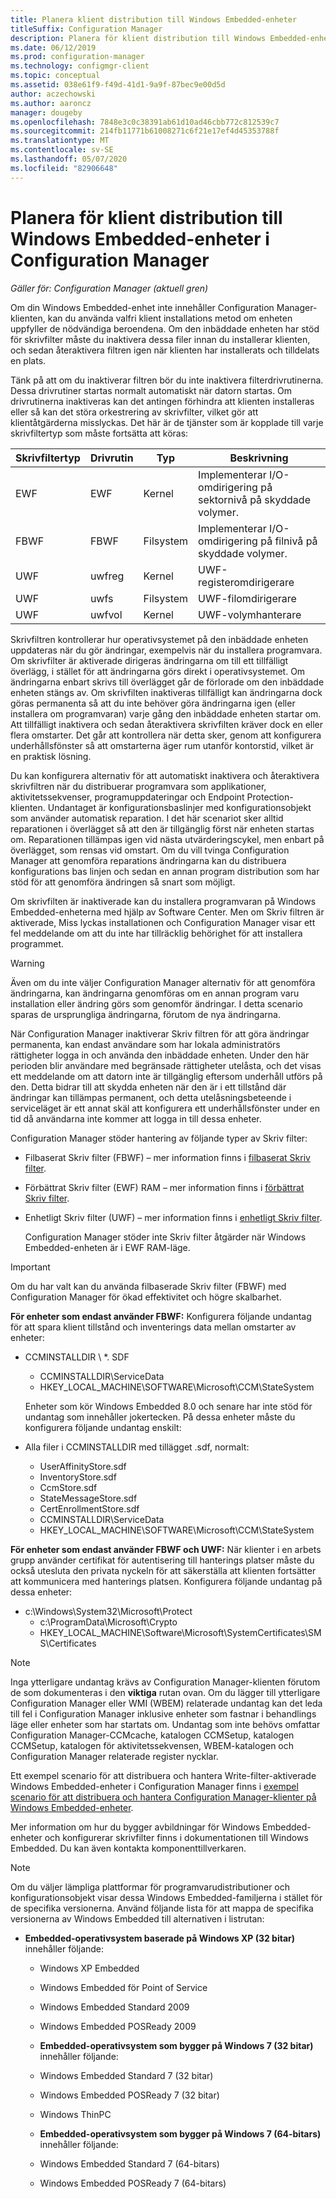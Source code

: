 ```yaml
---
title: Planera klient distribution till Windows Embedded-enheter
titleSuffix: Configuration Manager
description: Planera för klient distribution till Windows Embedded-enheter i Configuration Manager.
ms.date: 06/12/2019
ms.prod: configuration-manager
ms.technology: configmgr-client
ms.topic: conceptual
ms.assetid: 038e61f9-f49d-41d1-9a9f-87bec9e00d5d
author: aczechowski
ms.author: aaroncz
manager: dougeby
ms.openlocfilehash: 7848e3c0c38391ab61d10ad46cbb772c812539c7
ms.sourcegitcommit: 214fb11771b61008271c6f21e17ef4d45353788f
ms.translationtype: MT
ms.contentlocale: sv-SE
ms.lasthandoff: 05/07/2020
ms.locfileid: "82906648"
---
```

# <a name="planning-for-client-deployment-to-windows-embedded-devices-in-configuration-manager"></a>Planera för klient distribution till Windows Embedded-enheter i Configuration Manager

*Gäller för: Configuration Manager (aktuell gren)*

<a name="BKMK_DeployClientEmbedded"></a>Om din Windows Embedded-enhet inte innehåller Configuration Manager-klienten, kan du använda valfri klient installations metod om enheten uppfyller de nödvändiga beroendena. Om den inbäddade enheten har stöd för skrivfilter måste du inaktivera dessa filer innan du installerar klienten, och sedan återaktivera filtren igen när klienten har installerats och tilldelats en plats.  

 Tänk på att om du inaktiverar filtren bör du inte inaktivera filterdrivrutinerna. Dessa drivrutiner startas normalt automatiskt när datorn startas. Om drivrutinerna inaktiveras kan det antingen förhindra att klienten installeras eller så kan det störa orkestrering av skrivfilter, vilket gör att klientåtgärderna misslyckas. Det här är de tjänster som är kopplade till varje skrivfiltertyp som måste fortsätta att köras:  

|Skrivfiltertyp|Drivrutin|Typ|Beskrivning|  
|-----------------------|------------|----------|-----------------|  
|EWF|EWF|Kernel|Implementerar I/O-omdirigering på sektornivå på skyddade volymer.|  
|FBWF|FBWF|Filsystem|Implementerar I/O-omdirigering på filnivå på skyddade volymer.|  
|UWF|uwfreg|Kernel|UWF-registeromdirigerare|  
|UWF|uwfs|Filsystem|UWF-filomdirigerare|  
|UWF|uwfvol|Kernel|UWF-volymhanterare|  

 Skrivfiltren kontrollerar hur operativsystemet på den inbäddade enheten uppdateras när du gör ändringar, exempelvis när du installera programvara. Om skrivfilter är aktiverade dirigeras ändringarna om till ett tillfälligt överlägg, i stället för att ändringarna görs direkt i operativsystemet. Om ändringarna enbart skrivs till överlägget går de förlorade om den inbäddade enheten stängs av. Om skrivfilten inaktiveras tillfälligt kan ändringarna dock göras permanenta så att du inte behöver göra ändringarna igen (eller installera om programvaran) varje gång den inbäddade enheten startar om. Att tillfälligt inaktivera och sedan återaktivera skrivfilten kräver dock en eller flera omstarter. Det går att kontrollera när detta sker, genom att konfigurera underhållsfönster så att omstarterna äger rum utanför kontorstid, vilket är en praktisk lösning.  

 Du kan konfigurera alternativ för att automatiskt inaktivera och återaktivera skrivfiltren när du distribuerar programvara som applikationer, aktivitetssekvenser, programuppdateringar och Endpoint Protection-klienten. Undantaget är konfigurationsbaslinjer med konfigurationsobjekt som använder automatisk reparation. I det här scenariot sker alltid reparationen i överlägget så att den är tillgänglig först när enheten startas om. Reparationen tillämpas igen vid nästa utvärderingscykel, men enbart på överlägget, som rensas vid omstart. Om du vill tvinga Configuration Manager att genomföra reparations ändringarna kan du distribuera konfigurations bas linjen och sedan en annan program distribution som har stöd för att genomföra ändringen så snart som möjligt.  

 Om skrivfilten är inaktiverade kan du installera programvaran på Windows Embedded-enheterna med hjälp av Software Center. Men om Skriv filtren är aktiverade, Miss lyckas installationen och Configuration Manager visar ett fel meddelande om att du inte har tillräcklig behörighet för att installera programmet.  

> [!WARNING]  
>  Även om du inte väljer Configuration Manager alternativ för att genomföra ändringarna, kan ändringarna genomföras om en annan program varu installation eller ändring görs som genomför ändringar. I detta scenario sparas de ursprungliga ändringarna, förutom de nya ändringarna.  

 När Configuration Manager inaktiverar Skriv filtren för att göra ändringar permanenta, kan endast användare som har lokala administratörs rättigheter logga in och använda den inbäddade enheten. Under den här perioden blir användare med begränsade rättigheter utelåsta, och det visas ett meddelande om att datorn inte är tillgänglig eftersom underhåll utförs på den. Detta bidrar till att skydda enheten när den är i ett tillstånd där ändringar kan tillämpas permanent, och detta utelåsningsbeteende i serviceläget är ett annat skäl att konfigurera ett underhållsfönster under en tid då användarna inte kommer att logga in till dessa enheter.  

 Configuration Manager stöder hantering av följande typer av Skriv filter:  

- Filbaserat Skriv filter (FBWF) – mer information finns i [filbaserat Skriv filter](https://docs.microsoft.com/previous-versions/windows/embedded/aa940926(v=winembedded.5)).  

- Förbättrat Skriv filter (EWF) RAM – mer information finns i [förbättrat Skriv filter](https://docs.microsoft.com/previous-versions/windows/embedded/ms912906(v=winembedded.5)).  

- Enhetligt Skriv filter (UWF) – mer information finns i [enhetligt Skriv filter](https://docs.microsoft.com/windows-hardware/customize/enterprise/unified-write-filter).  

  Configuration Manager stöder inte Skriv filter åtgärder när Windows Embedded-enheten är i EWF RAM-läge.  

> [!IMPORTANT]
>  Om du har valt kan du använda filbaserade Skriv filter (FBWF) med Configuration Manager för ökad effektivitet och högre skalbarhet.
> 
> **För enheter som endast använder FBWF:** Konfigurera följande undantag för att spara klient tillstånd och inventerings data mellan omstarter av enheter:  
> 
> - CCMINSTALLDIR \\ *. SDF  
>   -   CCMINSTALLDIR\ServiceData  
>   -   HKEY_LOCAL_MACHINE\SOFTWARE\Microsoft\CCM\StateSystem  
> 
>   Enheter som kör Windows Embedded 8.0 och senare har inte stöd för undantag som innehåller jokertecken. På dessa enheter måste du konfigurera följande undantag enskilt:  
> 
> - Alla filer i CCMINSTALLDIR med tillägget .sdf, normalt:  
> 
>   -   UserAffinityStore.sdf  
>   -   InventoryStore.sdf  
>   -   CcmStore.sdf  
>   -   StateMessageStore.sdf  
>   -   CertEnrollmentStore.sdf  
>   -   CCMINSTALLDIR\ServiceData  
>   -   HKEY_LOCAL_MACHINE\SOFTWARE\Microsoft\CCM\StateSystem  
> 
> **För enheter som endast använder FBWF och UWF:** När klienter i en arbets grupp använder certifikat för autentisering till hanterings platser måste du också utesluta den privata nyckeln för att säkerställa att klienten fortsätter att kommunicera med hanterings platsen. Konfigurera följande undantag på dessa enheter:  
> 
> - c:\Windows\System32\Microsoft\Protect  
>   -   c:\ProgramData\Microsoft\Crypto  
>   -   HKEY_LOCAL_MACHINE\Software\Microsoft\SystemCertificates\SMS\Certificates  

> [!NOTE]
> Inga ytterligare undantag krävs av Configuration Manager-klienten förutom de som dokumenteras i den **viktiga** rutan ovan. Om du lägger till ytterligare Configuration Manager eller WMI (WBEM) relaterade undantag kan det leda till fel i Configuration Manager inklusive enheter som fastnar i behandlings läge eller enheter som har startats om. Undantag som inte behövs omfattar Configuration Manager-CCMcache, katalogen CCMSetup, katalogen CCMSetup, katalogen för aktivitetssekvensen, WBEM-katalogen och Configuration Manager relaterade register nycklar.

 Ett exempel scenario för att distribuera och hantera Write-filter-aktiverade Windows Embedded-enheter i Configuration Manager finns i [exempel scenario för att distribuera och hantera Configuration Manager-klienter på Windows Embedded-enheter](../../../../core/clients/deploy/example-scenario-for-deploying-and-managing-clients-on-windows-embedded-devices.md).  

 Mer information om hur du bygger avbildningar för Windows Embedded-enheter och konfigurerar skrivfilter finns i dokumentationen till Windows Embedded. Du kan även kontakta komponenttillverkaren.  

> [!NOTE]
>  Om du väljer lämpliga plattformar för programvarudistributioner och konfigurationsobjekt visar dessa Windows Embedded-familjerna i stället för de specifika versionerna. Använd följande lista för att mappa de specifika versionerna av Windows Embedded till alternativen i listrutan:  
> 
> - **Embedded-operativsystem baserade på Windows XP (32 bitar)** innehåller följande:  
> 
>   -   Windows XP Embedded  
>   -   Windows Embedded för Point of Service  
>   -   Windows Embedded Standard 2009  
>   -   Windows Embedded POSReady 2009  
>   -   **Embedded-operativsystem som bygger på Windows 7 (32 bitar)** innehåller följande:  
> 
>   -   Windows Embedded Standard 7 (32 bitar)  
>   -   Windows Embedded POSReady 7 (32 bitar)  
>   -   Windows ThinPC  
>   -   **Embedded-operativsystem som bygger på Windows 7 (64-bitars)** innehåller följande:  
> 
>   -   Windows Embedded Standard 7 (64-bitars)  
>   -   Windows Embedded POSReady 7 (64-bitars)
